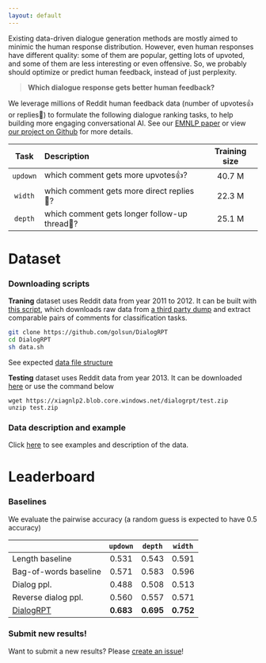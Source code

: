 ```yaml
---
layout: default
---
```


Existing data-driven dialogue generation methods are mostly aimed to minimic the human response distribution. However, even human responses have different quality: some of them are popular, getting lots of upvoted, and some of them are less interesting or even offensive. So, we probably should optimize or predict human feedback, instead of just perplexity.

> **Which dialogue response gets better human feedback?**

We leverage millions of Reddit human feedback data (number of upvotes👍 or replies💬) to formulate the following dialogue ranking tasks, to help building more engaging conversational AI. See our [EMNLP paper](https://arxiv.org/abs/2009.06978) or view [our project on Github](https://github.com/golsun/DialogRPT) for more details.


|   Task  | Description  | Training size |
| :------:| :---------------------------------- | :---:|
| `updown`| which comment gets more upvotes👍?   | 40.7 M
| `width` | which comment gets more direct replies💬?   | 22.3 M |
| `depth` | which comment gets longer follow-up thread💬? | 25.1 M |

# Dataset

### Downloading scripts

**Traning** dataset uses Reddit data from year 2011 to 2012. It can be built with [this script](https://github.com/golsun/DialogRPT/blob/master/data.sh), which downloads raw data from [a third party dump](https://files.pushshift.io/reddit) and extract comparable pairs of comments for classification tasks. 

```bash
git clone https://github.com/golsun/DialogRPT
cd DialogRPT
sh data.sh
```
See expected [data file structure](./data_structure.md)

**Testing** dataset uses Reddit data from year 2013. It can be downloaded [here](https://xiagnlp2.blob.core.windows.net/dialogrpt/test.zip) or use the command below
```
wget https://xiagnlp2.blob.core.windows.net/dialogrpt/test.zip
unzip test.zip
```
### Data description and example
Click [here](./data_example) to see examples and description of the data.


# Leaderboard

### Baselines
We evaluate the pairwise accuracy (a random guess is expected to have 0.5 accuracy)

|     | `updown` | `depth` | `width` |
| :-------------      | :------: |:------------: |:--------: |
| Length baseline |  0.531   | 0.543        | 0.591     | 
| Bag-of-words baseline |  0.571   | 0.583        | 0.596     | 
| Dialog ppl.         |  0.488   | 0.508         | 0.513     | 
| Reverse dialog ppl. |  0.560   | 0.557         | 0.571     | 
| [DialogRPT](https://github.com/golsun/DialogRPT) | **0.683** | **0.695**  | **0.752** | 

### Submit new results!
Want to submit a new results? Please [create an issue](https://github.com/golsun/DialogRPT/issues/new)!
